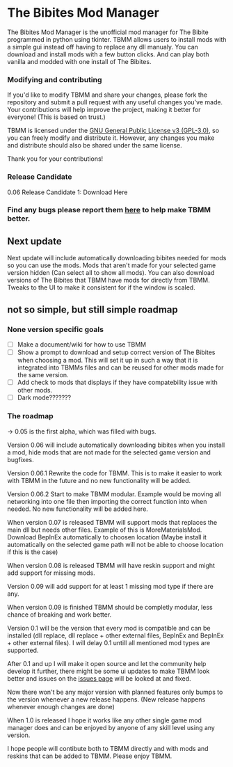 # The Bibites Mod Manager
The Bibites Mod Manager is the unofficial mod manager for The Bibite programmed in python using tkinter. TBMM allows users to install mods with a simple gui instead off having to replace any dll manualy.
You can download and install mods with a few button clicks.
And can play both vanilla and modded with one install of The Bibites.

### Modifying and contributing
If you'd like to modify TBMM and share your changes, please fork the repository and submit a pull request with any useful changes you've made. Your contributions will help improve the project, making it better for everyone! (This is based on trust.)

TBMM is licensed under the [GNU General Public License v3 (GPL-3.0)](/LICENSE.md), so you can freely modify and distribute it. However, any changes you make and distribute should also be shared under the same license.

Thank you for your contributions!

### Release Candidate
0.06 Release Candidate 1: Download Here

### Find any bugs please report them [here](https://github.com/MeltingDiamond/TBMM/issues) to help make TBMM better.

## Next update
Next update will include automatically downloading bibites needed for mods so you can use the mods. Mods that aren't made for your selected game version hidden (Can select all to show all mods). You can also download versions of The Bibites that TBMM have mods for directly from TBMM. Tweaks to the UI to make it consistent for if the window is scaled.

## not so simple, but still simple roadmap
### None version specific goals
- [ ] Make a document/wiki for how to use TBMM
- [ ] Show a prompt to download and setup correct version of The Bibites when choosing a mod. This will set it up in such a way that it is integrated into TBMMs files and can be reused for other mods made for the same version.
- [ ] Add check to mods that displays if they have compatebility issue with other mods.
- [ ] Dark mode???????
### The roadmap
-> 0.05 is the first alpha, which was filled with bugs.

Version 0.06 will include automatically downloading bibites when you install a mod, hide mods that are not made for the selected game version and bugfixes.

Version 0.06.1 Rewrite the code for TBMM. This is to make it easier to work with TBMM in the future and no new functionality will be added.

Version 0.06.2 Start to make TBMM modular. Example would be moving all networking into one file then importing the correct function into when needed. No new functionality will be added here.

When version 0.07 is released TBMM will support mods that replaces the main dll but needs other files. Example of this is MoreMaterialsMod. Download BepInEx automatically to choosen location (Maybe install it automatically on the selected game path will not be able to choose location if this is the case)

When version 0.08 is released TBMM will have reskin support and might add support for missing mods.

Version 0.09 will add support for at least 1 missing mod type if there are any.

When version 0.09 is finished TBMM should be completly modular, less chance of breaking and work better.

Version 0.1 will be the version that every mod is compatible and can be installed (dll replace, dll replace + other external files, BepInEx and BepInEx + other external files). I will delay 0.1 untill all mentioned mod types are supported. 

After 0.1 and up I will make it open source and let the community help develop it further, there might be some ui updates to make TBMM look better and issues on the [issues page](https://github.com/MeltingDiamond/TBMM/issues) will be looked at and fixed.

Now there won't be any major version with planned features only bumps to the version whenever a new release happens. (New release happens whenever enough changes are done)

When 1.0 is released I hope it works like any other single game mod manager does and can be enjoyed by anyone of any skill level using any version.

I hope people will contibute both to TBMM directly and with mods and reskins that can be added to TBMM. Please enjoy TBMM.
